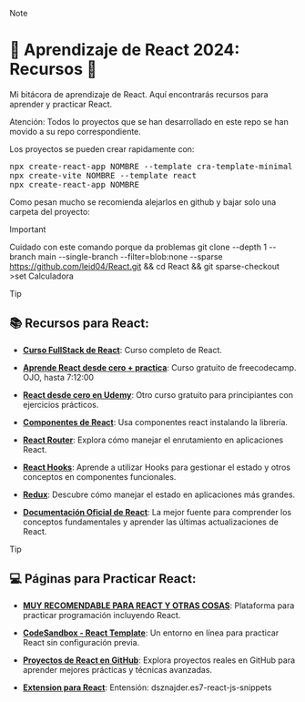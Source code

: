 > [!NOTE]
># 🌟 Aprendizaje de React 2024: Recursos 🚀
Mi bitácora de aprendizaje de React. Aquí encontrarás recursos para aprender y practicar React.

Atención: Todos lo proyectos que se han desarrollado en este repo se han movido a su repo correspondiente.

Los proyectos se pueden crear rapidamente con:
<pre>
npx create-react-app NOMBRE --template cra-template-minimal<n>     ---> Sin nada pero con dependencias
npx create-vite NOMBRE --template react                         ---> Ligero (/index.html y npm install prop-types)
npx create-react-app NOMBRE                                     ---> Completo
</pre>

Como pesan mucho se recomienda alejarlos en github y bajar solo una carpeta del proyecto:

> [!IMPORTANT] 
>Cuidado con este comando porque da problemas
>git clone --depth 1 --branch main --single-branch --filter=blob:none --sparse https://github.com/leid04/React.git && cd React && git sparse-checkout >set Calculadora

> [!TIP]
>## 📚 Recursos para React:

- [**Curso FullStack de React**](https://fullstackopen.com/es/#course-contents): Curso completo de React.

- [**Aprende React desde cero + practica**](https://youtu.be/6Jfk8ic3KVk?si=xs48L7oe9tsAak8a): Curso gratuito de freecodecamp. OJO, hasta 7:12:00

- [**React desde cero en Udemy**](https://www.udemy.com/course/react-js-para-principiantes-desde-cero-curso-gratuito/): Otro curso gratuito para principiantes con ejercicios prácticos.

- [**Componentes de React**](https://react.keepdesign.io/): Usa componentes react instalando la librería.

- [**React Router**](https://reactrouter.com/): Explora cómo manejar el enrutamiento en aplicaciones React.

- [**React Hooks**](https://reactjs.org/docs/hooks-intro.html): Aprende a utilizar Hooks para gestionar el estado y otros conceptos en componentes funcionales.

- [**Redux**](https://redux.js.org/): Descubre cómo manejar el estado en aplicaciones más grandes.

- [**Documentación Oficial de React**](https://reactjs.org/): La mejor fuente para comprender los conceptos fundamentales y aprender las últimas actualizaciones de React.

> [!TIP]
>## 💻 Páginas para Practicar React:

- [**MUY RECOMENDABLE PARA REACT Y OTRAS COSAS**](https://devchallenges.io/): Plataforma para practicar programación incluyendo React.

- [**CodeSandbox - React Template**](https://codesandbox.io/s/new): Un entorno en línea para practicar React sin configuración previa.

- [**Proyectos de React en GitHub**](https://github.com/topics/react): Explora proyectos reales en GitHub para aprender mejores prácticas y técnicas avanzadas.

- [**Extension para React**](https://github.com/r5n-dev/vscode-react-javascript-snippets/blob/HEAD/docs/Snippets.md): Entensión: dsznajder.es7-react-js-snippets 